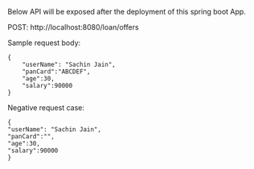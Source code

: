 Below API will be exposed after the deployment of this spring boot App.

POST:
http://localhost:8080/loan/offers

Sample request body:
```
{
    "userName": "Sachin Jain",
    "panCard":"ABCDEF",
    "age":30,
    "salary":90000
}
```
Negative request case:
```
{
"userName": "Sachin Jain",
"panCard":"",
"age":30,
"salary":90000
}
```




